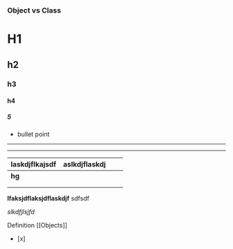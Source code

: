### Object vs Class
# H1
## h2
### h3
#### h4
##### 5


- bullet point
- ----
- ---

| laskdjflkajsdf | aslkdjflaskdj |     |     |
| -------------- | ------------- | --- | --- |
| **hg**         |               |     |     |
|                |               |     |     |
|                |               |     |     |
**lfaksjdflaksjdflaskdjf**
sdfsdf


 *slkdfjlsjfd*

Definition [[Objects]]
- [x] 
 